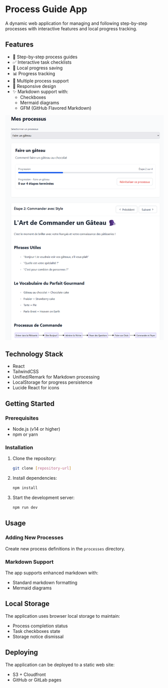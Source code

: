 # Process Guide App

A dynamic web application for managing and following step-by-step processes with interactive features and local progress tracking.

## Features

- 📝 Step-by-step process guides
- ✅ Interactive task checklists
- 💾 Local progress saving
- 📊 Progress tracking
- 🔄 Multiple process support
- 📱 Responsive design
- ✨ Markdown support with:
  - Checkboxes
  - Mermaid diagrams
  - GFM (GitHub Flavored Markdown)

![Screenshot](image.png)

## Technology Stack

- React
- TailwindCSS
- Unified/Remark for Markdown processing
- LocalStorage for progress persistence
- Lucide React for icons

## Getting Started

### Prerequisites

- Node.js (v14 or higher)
- npm or yarn

### Installation

1. Clone the repository:

    ```bash
    git clone [repository-url]
    ```

2. Install dependencies:

    ```bash
    npm install
    ```

3. Start the development server:

    ```bash
    npm run dev
    ```

## Usage

### Adding New Processes

Create new process definitions in the `processes` directory.

### Markdown Support

The app supports enhanced markdown with:

- Standard markdown formatting
- Mermaid diagrams

## Local Storage

The application uses browser local storage to maintain:

- Process completion status
- Task checkboxes state
- Storage notice dismissal

## Deploying

The application can be deployed to a static web site:

- S3 + Cloudfront
- GitHub or GitLab pages
